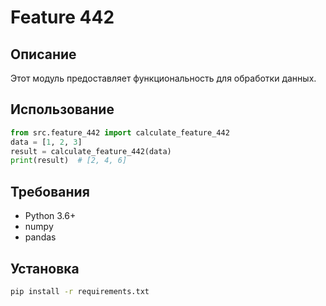 # Feature 442
## Описание
Этот модуль предоставляет функциональность для обработки данных.
## Использование
```python
from src.feature_442 import calculate_feature_442
data = [1, 2, 3]
result = calculate_feature_442(data)
print(result)  # [2, 4, 6]
```
## Требования
- Python 3.6+
- numpy
- pandas
## Установка
```bash
pip install -r requirements.txt
```